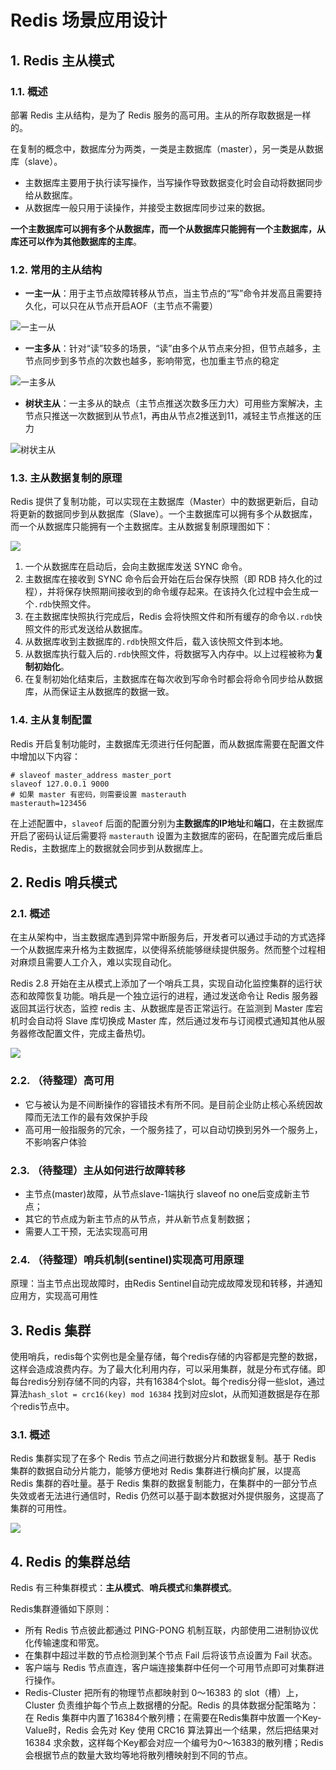 # Redis 场景应用设计

## 1. Redis 主从模式

### 1.1. 概述

部署 Redis 主从结构，是为了 Redis 服务的高可用。主从的所存取数据是一样的。

在复制的概念中，数据库分为两类，一类是主数据库（master），另一类是从数据库（slave）。

- 主数据库主要用于执行读写操作，当写操作导致数据变化时会自动将数据同步给从数据库。
- 从数据库一般只用于读操作，并接受主数据库同步过来的数据。

**一个主数据库可以拥有多个从数据库，而一个从数据库只能拥有一个主数据库，从库还可以作为其他数据库的主库**。

### 1.2. 常用的主从结构

- **一主一从**：用于主节点故障转移从节点，当主节点的“写”命令并发高且需要持久化，可以只在从节点开启AOF（主节点不需要）

![一主一从](images/20191114152156600_21549.png)

- **一主多从**：针对“读”较多的场景，“读”由多个从节点来分担，但节点越多，主节点同步到多节点的次数也越多，影响带宽，也加重主节点的稳定

![一主多从](images/20191114152526305_15439.png)

- **树状主从**：一主多从的缺点（主节点推送次数多压力大）可用些方案解决，主节点只推送一次数据到从节点1，再由从节点2推送到11，减轻主节点推送的压力

![树状主从](images/20191114152749021_20664.png)

### 1.3. 主从数据复制的原理

Redis 提供了复制功能，可以实现在主数据库（Master）中的数据更新后，自动将更新的数据同步到从数据库（Slave）。一个主数据库可以拥有多个从数据库，而一个从数据库只能拥有一个主数据库。主从数据复制原理图如下：

![](images/110884215236541.png)

1. 一个从数据库在启动后，会向主数据库发送 SYNC 命令。
2. 主数据库在接收到 SYNC 命令后会开始在后台保存快照（即 RDB 持久化的过程），并将保存快照期间接收到的命令缓存起来。在该持久化过程中会生成一个`.rdb`快照文件。
3. 在主数据库快照执行完成后，Redis 会将快照文件和所有缓存的命令以`.rdb`快照文件的形式发送给从数据库。
4. 从数据库收到主数据库的`.rdb`快照文件后，载入该快照文件到本地。
5. 从数据库执行载入后的`.rdb`快照文件，将数据写入内存中。以上过程被称为**复制初始化**。
6. 在复制初始化结束后，主数据库在每次收到写命令时都会将命令同步给从数据库，从而保证主从数据库的数据一致。

### 1.4. 主从复制配置

Redis 开启复制功能时，主数据库无须进行任何配置，而从数据库需要在配置文件中增加以下内容：

```properties
# slaveof master_address master_port
slaveof 127.0.0.1 9000
# 如果 master 有密码，则需要设置 masterauth
masterauth=123456
```

在上述配置中，`slaveof` 后面的配置分别为**主数据库的IP地址**和**端口**，在主数据库开启了密码认证后需要将 `masterauth` 设置为主数据库的密码，在配置完成后重启 Redis，主数据库上的数据就会同步到从数据库上。

## 2. Redis 哨兵模式

### 2.1. 概述

在主从架构中，当主数据库遇到异常中断服务后，开发者可以通过手动的方式选择一个从数据库来升格为主数据库，以使得系统能够继续提供服务。然而整个过程相对麻烦且需要人工介入，难以实现自动化。

Redis 2.8 开始在主从模式上添加了一个哨兵工具，实现自动化监控集群的运行状态和故障恢复功能。哨兵是一个独立运行的进程，通过发送命令让 Redis 服务器返回其运行状态，监控 redis 主、从数据库是否正常运行。在监测到 Master 库宕机时会自动将 Slave 库切换成 Master 库，然后通过发布与订阅模式通知其他从服务器修改配置文件，完成主备热切。

![](images/370892219256707.png)

### 2.2. （待整理）高可用

- 它与被认为是不间断操作的容错技术有所不同。是目前企业防止核心系统因故障而无法工作的最有效保护手段
- 高可用一般指服务的冗余，一个服务挂了，可以自动切换到另外一个服务上，不影响客户体验

### 2.3. （待整理）主从如何进行故障转移

- 主节点(master)故障，从节点slave-1端执行 slaveof no one后变成新主节点；
- 其它的节点成为新主节点的从节点，并从新节点复制数据；
- 需要人工干预，无法实现高可用

### 2.4. （待整理）哨兵机制(sentinel)实现高可用原理

原理：当主节点出现故障时，由Redis Sentinel自动完成故障发现和转移，并通知应用方，实现高可用性


## 3. Redis 集群

使用哨兵，redis每个实例也是全量存储，每个redis存储的内容都是完整的数据，这样会造成浪费内存。为了最大化利用内存，可以采用集群，就是分布式存储。即每台redis分别存储不同的内容，共有16384个slot。每个redis分得一些slot，通过算法`hash_slot = crc16(key) mod 16384` 找到对应slot，从而知道数据是存在那个redis节点中。

### 3.1. 概述

Redis 集群实现了在多个 Redis 节点之间进行数据分片和数据复制。基于 Redis 集群的数据自动分片能力，能够方便地对 Redis 集群进行横向扩展，以提高 Redis 集群的吞吐量。基于 Redis 集群的数据复制能力，在集群中的一部分节点失效或者无法进行通信时，Redis 仍然可以基于副本数据对外提供服务，这提高了集群的可用性。

![](images/314002319249376.png)

## 4. Redis 的集群总结

Redis 有三种集群模式：**主从模式**、**哨兵模式**和**集群模式**。

Redis集群遵循如下原则：

- 所有 Redis 节点彼此都通过 PING-PONG 机制互联，内部使用二进制协议优化传输速度和带宽。
- 在集群中超过半数的节点检测到某个节点 Fail 后将该节点设置为 Fail 状态。
- 客户端与 Redis 节点直连，客户端连接集群中任何一个可用节点即可对集群进行操作。
- Redis-Cluster 把所有的物理节点都映射到 0～16383 的 slot（槽）上，Cluster 负责维护每个节点上数据槽的分配。Redis 的具体数据分配策略为：在 Redis 集群中内置了16384个散列槽；在需要在Redis集群中放置一个Key-Value时，Redis 会先对 Key 使用 CRC16 算法算出一个结果，然后把结果对 16384 求余数，这样每个Key都会对应一个编号为0～16383的散列槽；Redis 会根据节点的数量大致均等地将散列槽映射到不同的节点。

